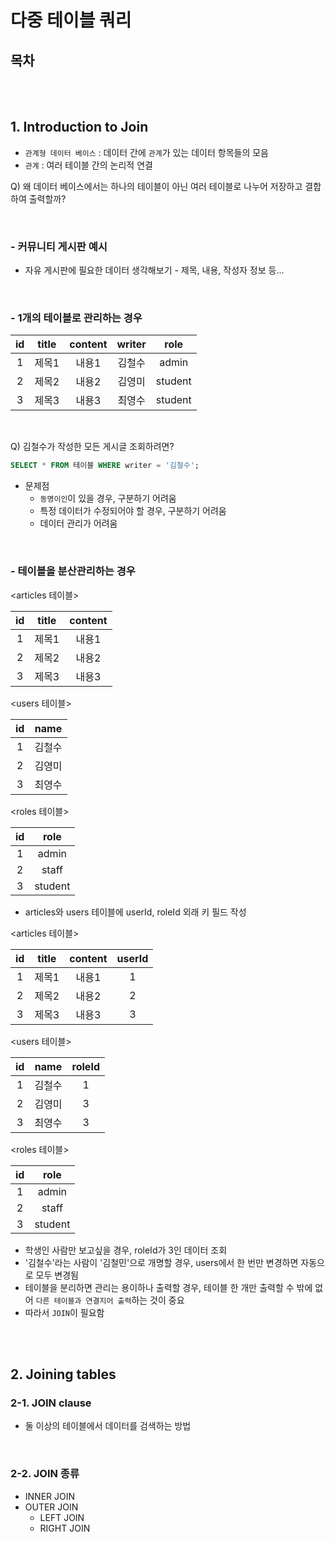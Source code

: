 # 다중 테이블 쿼리

## 목차

<br>
<br>

## 1. Introduction to Join

-   `관계형 데이터 베이스` : 데이터 간에 `관계`가 있는 데이터 항목들의 모음
-   `관계` : 여러 테이블 간의 논리적 연결

Q) 왜 데이터 베이스에서는 하나의 테이블이 아닌 여러 테이블로 나누어 저장하고 결합하여 출력할까?

<br>

### - 커뮤니티 게시판 예시

-   자유 게시판에 필요한 데이터 생각해보기 - 제목, 내용, 작성자 정보 등...

<br>

### - 1개의 테이블로 관리하는 경우

| id  | title | content | writer |  role   |
| :-: | :---: | :-----: | :----: | :-----: |
|  1  | 제목1 |  내용1  | 김철수 |  admin  |
|  2  | 제목2 |  내용2  | 김영미 | student |
|  3  | 제목3 |  내용3  | 최영수 | student |

<br>

Q) 김철수가 작성한 모든 게시글 조회하려면?

```SQL
SELECT * FROM 테이블 WHERE writer = '김철수';
```

-   문제점
    -   `동명이인`이 있을 경우, 구분하기 어려움
    -   특정 데이터가 수정되어야 할 경우, 구분하기 어려움
    -   데이터 관리가 어려움

<br>

### - 테이블을 분산관리하는 경우

<articles 테이블>

| id  | title | content |
| :-: | :---: | :-----: |
|  1  | 제목1 |  내용1  |
|  2  | 제목2 |  내용2  |
|  3  | 제목3 |  내용3  |

<users 테이블>

| id  |  name  |
| :-: | :----: |
|  1  | 김철수 |
|  2  | 김영미 |
|  3  | 최영수 |

<roles 테이블>

| id  |  role   |
| :-: | :-----: |
|  1  |  admin  |
|  2  |  staff  |
|  3  | student |

-   articles와 users 테이블에 userId, roleId 외래 키 필드 작성

<articles 테이블>

| id  | title | content | userId |
| :-: | :---: | :-----: | :----: |
|  1  | 제목1 |  내용1  |   1    |
|  2  | 제목2 |  내용2  |   2    |
|  3  | 제목3 |  내용3  |   3    |

<users 테이블>

| id  |  name  | roleId |
| :-: | :----: | :----: |
|  1  | 김철수 |   1    |
|  2  | 김영미 |   3    |
|  3  | 최영수 |   3    |

<roles 테이블>

| id  |  role   |
| :-: | :-----: |
|  1  |  admin  |
|  2  |  staff  |
|  3  | student |

-   학생인 사람만 보고싶을 경우, roleId가 3인 데이터 조회
-   '김철수'라는 사람이 '김철민'으로 개명할 경우, users에서 한 번만 변경하면 자동으로 모두 변경됨
-   테이블을 분리하면 관리는 용이하나 출력할 경우, 테이블 한 개만 출력할 수 밖에 없어 `다른 테이블과 연결지어 출력`하는 것이 중요
-   따라서 `JOIN`이 필요함

<br>
<br>

## 2. Joining tables

### 2-1. JOIN clause

-   둘 이상의 테이블에서 데이터를 검색하는 방법

<br>

### 2-2. JOIN 종류

-   INNER JOIN
-   OUTER JOIN
    -   LEFT JOIN
    -   RIGHT JOIN

<br>
